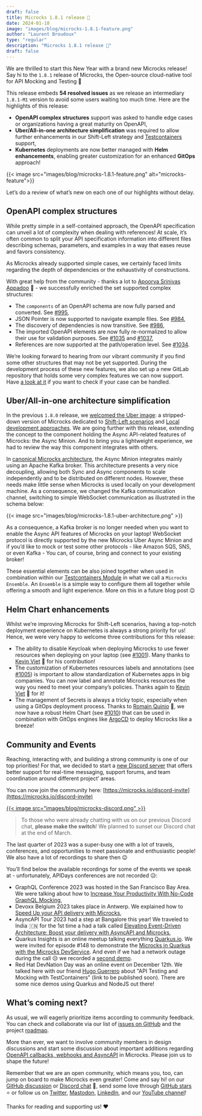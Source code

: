```yaml
---
draft: false
title: Microcks 1.8.1 release 🚀
date: 2024-01-18
image: "images/blog/microcks-1.8.1-feature.png"
author: "Laurent Broudoux"
type: "regular"
description: "Microcks 1.8.1 release 🚀"
draft: false
---
```


We are thrilled to start this New Year with a brand new Microcks release! Say hi to the `1.8.1` release of Microcks, the Open-source cloud-native tool for API Mocking and Testing 👏

This release embeds **54 resolved issues** as we release an intermediary `1.8.1-M1` version to avoid some users waiting too much time. Here are the highlights of this release:

* **OpenAPI complex structures** support was asked to handle edge cases or organizations having a great maturity on OpenAPI,
* **Uber/All-in-one architecture simplification** was required to allow further enhancements in our Shift-Left strategy and [Testcontainers](https://testcontainers.com/modules/microcks/) support,
* **Kubernetes** deployments are now better managed with **Helm enhancements**, enabling greater customization for an enhanced **GitOps** approach!

{{< image src="images/blog/microcks-1.8.1-feature.png" alt="microcks-feature">}}

Let’s do a review of what’s new on each one of our highlights without delay.


## OpenAPI complex structures

While pretty simple in a self-contained approach, the OpenAPI specification can unveil a lot of complexity when dealing with references! At scale, it’s often common to split your API specification information into different files describing schemas, parameters, and examples in a way that eases reuse and favors consistency.


As Microcks already supported simple cases, we certainly faced limits regarding the depth of dependencies or the exhaustivity of constructions.

With great help from the community - thanks a lot to [Apoorva Srinivas Appadoo](https://www.linkedin.com/in/appadoo-apoorva-srinivas-481367207/) 🙏 - we successfully enriched the set supported complex structures:

* The `components` of an OpenAPI schema are now fully parsed and converted. See [#995](https://github.com/microcks/microcks/issues/995),
* JSON Pointer is now supported to navigate example files. See [#984](https://github.com/microcks/microcks/issues/984),
* The discovery of dependencies is now transitive. See [#986](https://github.com/microcks/microcks/issues/986),
* The imported OpenAPI elements are now fully re-normalized to allow their use for validation purposes. See [#1035](https://github.com/microcks/microcks/issues/1035) and [#1037](https://github.com/microcks/microcks/issues/1037),
* References are now supported at the path/operation level. See [#1034](https://github.com/microcks/microcks/issues/1034).

We’re looking forward to hearing from our vibrant community if you find some other structures that may not be yet supported. During the development process of these new features, we also set up a new GitLab repository that holds some very complex features we can now support. Have [a look at it](https://gitlab.com/lbroudoux/microcks-tests/) if you want to check if your case can be handled.


## Uber/All-in-one architecture simplification

In the previous `1.8.0` release, we [welcomed the Uber image](https://microcks.io/blog/microcks-1.8.0-release/#welcome-uber-image): a stripped-down version of Microcks dedicated to [Shift-Left scenarios](https://www.linkedin.com/pulse/how-microcks-fit-unify-inner-outer-loops-cloud-native-kheddache) and [Local development approaches](https://microcks.io/blog/microcks-1.8.0-release/#welcome-testcontainers-). We are going further with this release, extending the concept to the component holding the Async API-related features of Microcks: the Async Minion. And to bring you a lightweight experience, we had to review the way this component integrates with others.

In [canonical Microcks architecture](/documentation/explanations/deployment-options/#complete-logical-architecture), the Async Minion integrates mainly using an Apache Kafka broker. This architecture presents a very nice decoupling, allowing both Sync and Async components to scale independently and to be distributed on different nodes. However, these needs make little sense when Microcks is used locally on your development machine. As a consequence, we changed the Kafka communication channel, switching to simple WebSocket communication as illustrated in the schema below: 

{{< image src="images/blog/microcks-1.8.1-uber-architecture.png" >}}

As a consequence, a Kafka broker is no longer needed when you want to enable the Async API features of Microcks on your laptop! WebSocket protocol is directly supported by the new Microcks Uber Async Minion and if you’d like to mock or test some other protocols - like Amazon SQS, SNS, or even Kafka - You can, of course, bring and connect to your existing broker!

These essential elements can be also joined together when used in combination within our [Testcontainers Module](https://testcontainers.com/modules/microcks/) in what we call a `Microcks Ensemble`. An `Ensemble` is a simple way to configure them all together while offering a smooth and light experience. More on this in a future blog post 😉


## Helm Chart enhancements

Whilst we’re improving Microcks for Shift-Left scenarios, having a top-notch deployment experience on Kubernetes is always a strong priority for us! Hence, we were very happy to welcome three contributions for this release:

* The ability to disable Keycloak when deploying Microcks to use fewer resources when deploying on your laptop (see [#1001](https://github.com/microcks/microcks/issues/1001)). Many thanks to [Kevin Viet](https://www.linkedin.com/in/kevin-viet-863a137/) 🙏 for his contribution!
* The customization of Kubernetes resources labels and annotations (see [#1005](https://github.com/microcks/microcks/issues/1005)) is important to allow standardization of Kubernetes apps in big companies. You can now label and annotate Microcks resources the way you need to meet your company’s policies. Thanks again to [Kevin Viet](https://www.linkedin.com/in/kevin-viet-863a137/) 🙏 for it!
* The management of Secrets is always a tricky topic, especially when using a GitOps deployment process. Thanks to [Romain Quinio](https://www.linkedin.com/in/rquinio/) 🙏, we now have a robust Helm Chart (see [#1010](https://github.com/microcks/microcks/issues/1010)) that can be used in combination with GitOps engines like [ArgoCD](https://argo-cd.readthedocs.io/) to deploy Microcks like a breeze!


## Community and Events

Reaching, interacting with, and building a strong community is one of our top priorities! For that, we decided to start a [new Discord server](https://microcks.io/discord-invite) that offers better support for real-time messaging, support forums, and team coordination around different project’ areas.

You can now join the community here: [https://microcks.io/discord-invite](https://microcks.io/discord-invite) 

[{{< image src="images/blog/microcks-discord.png" >}}](https://microcks.io/discord-invite)

> To those who were already chatting with us on our previous Discord chat, **please make the switch**! We planned to sunset our Discord chat at the end of March.

The last quarter of 2023 was a super-busy one with a lot of travels, conferences, and opportunities to meet passionate and enthusiastic people! We also have a lot of recordings to share then 😉

You’ll find below the available recordings for some of the events we speak at - unfortunately, APIDays conferences are not recorded 😥:

* GraphQL Conference 2023 was hosted in the San Francisco Bay Area. We were talking about how to [Increase Your Productivity With No-Code GraphQL Mocking](https://www.youtube.com/watch?v=UjDnrrTp7uI),
* Devoxx Belgium 2023 takes place in Antwerp. We explained how to [Speed Up your API delivery with Microcks](https://www.youtube.com/watch?v=2C2AqEpNAWI),
* AsyncAPI Tour 2023 had a step at Bangalore this year! We traveled to India 🇮🇳 for the 1st time a had a talk called [Elevating Event-Driven Architecture: Boost your delivery with AsyncAPI and Microcks](https://www.youtube.com/watch?v=PYEW3F91wbI&list=PLbi1gRlP7pijVocLZS7FeWKA4NBzJa7_Z&index=9),
* Quarkus Insights is an online meetup talking everything [Quarkus.io](https://quarkus.io). We were invited for episode #148 to demonstrate the [Microcks in Quarkus with the Microcks DevService](https://www.youtube.com/watch?v=Op-PD6m-zPo). And even if we had a network outage during the call 😥 we recorded a [second demo](https://www.youtube.com/watch?v=EQ6i7jxv_Rk&t=0s).
* Red Hat DevNation Day was an online event on December 12th. We talked here with our friend [Hugo Guerrero](https://www.linkedin.com/in/hugoguerrero/) about "API Testing and Mocking with TestContainers" (link to be published soon). There are some nice demos using Quarkus and NodeJS out there!


## What’s coming next?

As usual, we will eagerly prioritize items according to community feedback. You can check and collaborate via our list of [issues on GitHub](https://github.com/microcks/microcks/issues) and the project [roadmap](https://github.com/orgs/microcks/projects/1).

More than ever, we want to involve community members in design discussions and start some discussion about important additions regarding [OpenAPI callbacks, webhooks and AsyncAPI](https://github.com/orgs/microcks/discussions/1039) in Microcks. Please join us to shape the future!

Remember that we are an open community, which means you, too, can jump on board to make Microcks even greater! Come and say hi! on our [GitHub discussion](https://github.com/microcks/microcks/discussions) or [Discord chat](https://microcks.io/discord-invite/) 👻, send some love through [GitHub stars](https://github.com/microcks/microcks) ⭐️ or follow us on [Twitter](https://twitter.com/microcksio), [Mastodon](https://hachyderm.io/@microcksio@mastodon.social), [LinkedIn](https://www.linkedin.com/company/microcks/), and our [YouTube channel](https://www.youtube.com/c/Microcks)!

Thanks for reading and supporting us! ❤️

